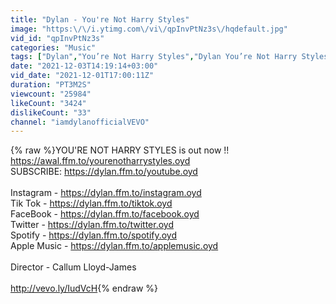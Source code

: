 ```yaml
---
title: "Dylan - You're Not Harry Styles"
image: "https:\/\/i.ytimg.com\/vi\/qpInvPtNz3s\/hqdefault.jpg"
vid_id: "qpInvPtNz3s"
categories: "Music"
tags: ["Dylan","You’re Not Harry Styles","Dylan You’re Not Harry Styles"]
date: "2021-12-03T14:19:14+03:00"
vid_date: "2021-12-01T17:00:11Z"
duration: "PT3M2S"
viewcount: "25984"
likeCount: "3424"
dislikeCount: "33"
channel: "iamdylanofficialVEVO"
---
```

{% raw %}YOU'RE NOT HARRY STYLES is out now !!<br /><a rel="nofollow" target="blank" href="https://awal.ffm.to/yourenotharrystyles.oyd">https://awal.ffm.to/yourenotharrystyles.oyd</a><br />SUBSCRIBE: <a rel="nofollow" target="blank" href="https://dylan.ffm.to/youtube.oyd">https://dylan.ffm.to/youtube.oyd</a><br /><br />Instagram - <a rel="nofollow" target="blank" href="https://dylan.ffm.to/instagram.oyd">https://dylan.ffm.to/instagram.oyd</a><br />Tik Tok - <a rel="nofollow" target="blank" href="https://dylan.ffm.to/tiktok.oyd">https://dylan.ffm.to/tiktok.oyd</a><br />FaceBook - <a rel="nofollow" target="blank" href="https://dylan.ffm.to/facebook.oyd">https://dylan.ffm.to/facebook.oyd</a><br />Twitter - <a rel="nofollow" target="blank" href="https://dylan.ffm.to/twitter.oyd">https://dylan.ffm.to/twitter.oyd</a><br />Spotify - <a rel="nofollow" target="blank" href="https://dylan.ffm.to/spotify.oyd">https://dylan.ffm.to/spotify.oyd</a><br />Apple Music - <a rel="nofollow" target="blank" href="https://dylan.ffm.to/applemusic.oyd">https://dylan.ffm.to/applemusic.oyd</a><br /><br />Director - Callum Lloyd-James<br /><br /><a rel="nofollow" target="blank" href="http://vevo.ly/IudVcH">http://vevo.ly/IudVcH</a>{% endraw %}
